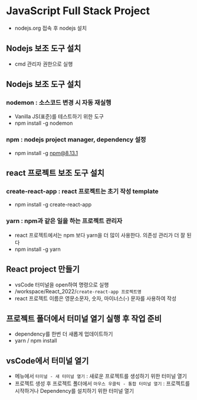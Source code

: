 # JavaScript Full Stack Project
* nodejs.org 접속 후 nodejs 설치

## Nodejs 보조 도구 설치
* cmd 관리자 권한으로 실행

## Nodejs 보조 도구 설치
### nodemon : 소스코드 변경 시 자동 재실행
* Vanilla JS(표준)를 테스트하기 위한 도구
* npm install -g nodemon

### npm : nodejs project manager, dependency 설정
* npm install -g npm@8.13.1

## react 프로젝트 보조 도구 설치
### create-react-app : react 프로젝트는 초기 작성 template
* npm install -g create-react-app

### yarn : npm과 같은 일을 하는 프로젝트 관리자
* react 프로젝트에서는 npm 보다 yarn을 더 많이 사용한다. 의존성 관리가 더 잘 된다
* npm install -g yarn


## React project 만들기
* vsCode 터미널을 open하여 명령으로 실행
* /workspace/React_2022/```create-react-app 프로젝트명```
* react 프로젝트 이름은 영문소문자, 숫자, 마이너스(-) 문자를 사용하여 작성

## 프로젝트 폴더에서 터미널 열기 실행 후 작업 준비
* dependency를 한번 더 새롭게 업데이트하기
* yarn / npm install

## vsCode에서 터미널 열기
* 메뉴에서 ```터미널 - 새 터미널 열기``` : 새로운 프로젝트를 생성하기 위한 터미널 열기
* 프로젝트 생성 후 프로젝트 폴더에서 ```마우스 우클릭 - 통합 터미널 열기``` : 프로젝트를 시작하거나 Dependency를 설치하기 위한 터미널 열기